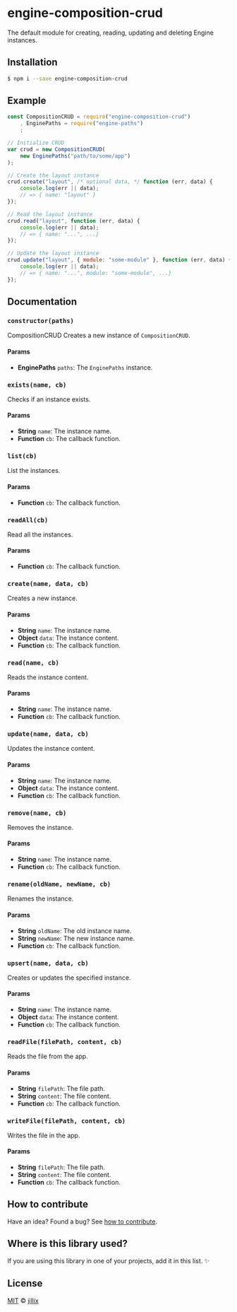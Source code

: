 # engine-composition-crud

The default module for creating, reading, updating and deleting Engine instances.

## Installation

```sh
$ npm i --save engine-composition-crud
```

## Example

```js
const CompositionCRUD = require("engine-composition-crud")
    , EnginePaths = require("engine-paths")
    ;

// Initialize CRUD
var crud = new CompositionCRUD(
    new EnginePaths("path/to/some/app")
);

// Create the layout instance
crud.create("layout", /* optional data, */ function (err, data) {
    console.log(err || data);
    // => { name: "layout" }
});

// Read the layout instance
crud.read("layout", function (err, data) {
    console.log(err || data);
    // => { name: "...", ...}
});

// Update the layout instance
crud.update("layout", { module: "some-module" }, function (err, data) {
    console.log(err || data);
    // => { name: "...", module: "some-module", ...}
});
```

## Documentation

### `constructor(paths)`
CompositionCRUD
Creates a new instance of `CompositionCRUD`.

#### Params
- **EnginePaths** `paths`: The `EnginePaths` instance.

### `exists(name, cb)`
Checks if an instance exists.

#### Params
- **String** `name`: The instance name.
- **Function** `cb`: The callback function.

### `list(cb)`
List the instances.

#### Params
- **Function** `cb`: The callback function.

### `readAll(cb)`
Read all the instances.

#### Params
- **Function** `cb`: The callback function.

### `create(name, data, cb)`
Creates a new instance.

#### Params
- **String** `name`: The instance name.
- **Object** `data`: The instance content.
- **Function** `cb`: The callback function.

### `read(name, cb)`
Reads the instance content.

#### Params
- **String** `name`: The instance name.
- **Function** `cb`: The callback function.

### `update(name, data, cb)`
Updates the instance content.

#### Params
- **String** `name`: The instance name.
- **Object** `data`: The instance content.
- **Function** `cb`: The callback function.

### `remove(name, cb)`
Removes the instance.

#### Params
- **String** `name`: The instance name.
- **Function** `cb`: The callback function.

### `rename(oldName, newName, cb)`
Renames the instance.

#### Params
- **String** `oldName`: The old instance name.
- **String** `newName`: The new instance name.
- **Function** `cb`: The callback function.

### `upsert(name, data, cb)`
Creates or updates the specified instance.

#### Params
- **String** `name`: The instance name.
- **Object** `data`: The instance content.
- **Function** `cb`: The callback function.

### `readFile(filePath, content, cb)`
Reads the file from the app.

#### Params
- **String** `filePath`: The file path.
- **String** `content`: The file content.
- **Function** `cb`: The callback function.

### `writeFile(filePath, content, cb)`
Writes the file in the app.

#### Params
- **String** `filePath`: The file path.
- **String** `content`: The file content.
- **Function** `cb`: The callback function.

## How to contribute
Have an idea? Found a bug? See [how to contribute][contributing].

## Where is this library used?
If you are using this library in one of your projects, add it in this list. :sparkles:

## License

[MIT][license] © [jillix][website]

[license]: http://showalicense.com/?fullname=jillix%20%3Ccontact%40jillix.com%3E%20(http%3A%2F%2Fjillix.com)&year=2015#license-mit
[website]: http://jillix.com
[contributing]: /CONTRIBUTING.md
[docs]: /DOCUMENTATION.md